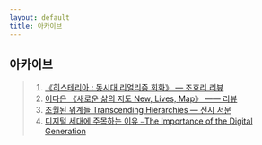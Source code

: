 ```yaml
---
layout: default
title: 아카이브
---
```

## 아카이브

> 01. [《히스테리아 : 동시대 리얼리즘 회화》 — 조효리 리뷰](archives_0004.md)
> 02. [이다은 《새로운 삶의 지도 New, Lives, Map》 —— 리뷰](archives_0003.md)
> 03.  [초월된 위계들 Transcending Hierarchies — 전시 서문](archives_0002.md)
> 04.  [디지털 세대에 주목하는 이유 ⎯The Importance of the Digital Generation](archives_0001.md)
